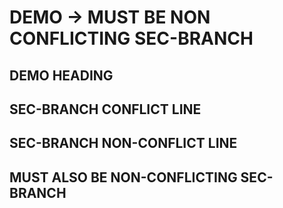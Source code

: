 # DEMO -> MUST BE NON CONFLICTING SEC-BRANCH

## DEMO HEADING
## SEC-BRANCH CONFLICT LINE
## SEC-BRANCH NON-CONFLICT LINE
## MUST ALSO BE NON-CONFLICTING SEC-BRANCH
